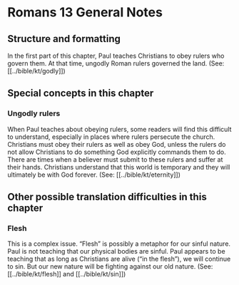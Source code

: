 # Romans 13 General Notes
## Structure and formatting

In the first part of this chapter, Paul teaches Christians to obey rulers who govern them. At that time, ungodly Roman rulers governed the land. (See: [[../bible/kt/godly]])

## Special concepts in this chapter

### Ungodly rulers
When Paul teaches about obeying rulers, some readers will find this difficult to understand, especially in places where rulers persecute the church. Christians must obey their rulers as well as obey God, unless the rulers do not allow Christians to do something God explicitly commands them to do. There are times when a believer must submit to these rulers and suffer at their hands. Christians understand that this world is temporary and they will ultimately be with God forever. (See: [[../bible/kt/eternity]])

## Other possible translation difficulties in this chapter

### Flesh

This is a complex issue. “Flesh” is possibly a metaphor for our sinful nature. Paul is not teaching that our physical bodies are sinful. Paul appears to be teaching that as long as Christians are alive (“in the flesh”), we will continue to sin. But our new nature will be fighting against our old nature. (See: [[../bible/kt/flesh]] and [[../bible/kt/sin]])